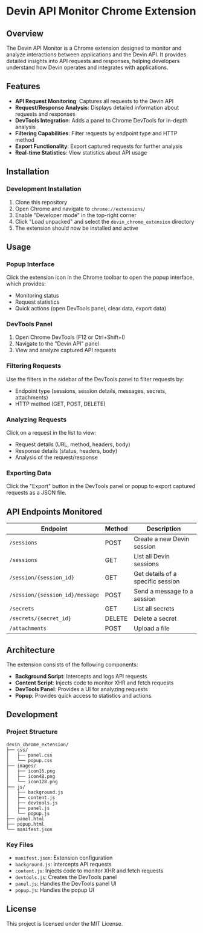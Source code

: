 # Devin API Monitor Chrome Extension

## Overview

The Devin API Monitor is a Chrome extension designed to monitor and analyze interactions between applications and the Devin API. It provides detailed insights into API requests and responses, helping developers understand how Devin operates and integrates with applications.

## Features

- **API Request Monitoring**: Captures all requests to the Devin API
- **Request/Response Analysis**: Displays detailed information about requests and responses
- **DevTools Integration**: Adds a panel to Chrome DevTools for in-depth analysis
- **Filtering Capabilities**: Filter requests by endpoint type and HTTP method
- **Export Functionality**: Export captured requests for further analysis
- **Real-time Statistics**: View statistics about API usage

## Installation

### Development Installation

1. Clone this repository
2. Open Chrome and navigate to `chrome://extensions/`
3. Enable "Developer mode" in the top-right corner
4. Click "Load unpacked" and select the `devin_chrome_extension` directory
5. The extension should now be installed and active

## Usage

### Popup Interface

Click the extension icon in the Chrome toolbar to open the popup interface, which provides:

- Monitoring status
- Request statistics
- Quick actions (open DevTools panel, clear data, export data)

### DevTools Panel

1. Open Chrome DevTools (F12 or Ctrl+Shift+I)
2. Navigate to the "Devin API" panel
3. View and analyze captured API requests

### Filtering Requests

Use the filters in the sidebar of the DevTools panel to filter requests by:

- Endpoint type (sessions, session details, messages, secrets, attachments)
- HTTP method (GET, POST, DELETE)

### Analyzing Requests

Click on a request in the list to view:

- Request details (URL, method, headers, body)
- Response details (status, headers, body)
- Analysis of the request/response

### Exporting Data

Click the "Export" button in the DevTools panel or popup to export captured requests as a JSON file.

## API Endpoints Monitored

| Endpoint | Method | Description |
|----------|--------|-------------|
| `/sessions` | POST | Create a new Devin session |
| `/sessions` | GET | List all Devin sessions |
| `/session/{session_id}` | GET | Get details of a specific session |
| `/session/{session_id}/message` | POST | Send a message to a session |
| `/secrets` | GET | List all secrets |
| `/secrets/{secret_id}` | DELETE | Delete a secret |
| `/attachments` | POST | Upload a file |

## Architecture

The extension consists of the following components:

- **Background Script**: Intercepts and logs API requests
- **Content Script**: Injects code to monitor XHR and fetch requests
- **DevTools Panel**: Provides a UI for analyzing requests
- **Popup**: Provides quick access to statistics and actions

## Development

### Project Structure

```
devin_chrome_extension/
├── css/
│   ├── panel.css
│   └── popup.css
├── images/
│   ├── icon16.png
│   ├── icon48.png
│   └── icon128.png
├── js/
│   ├── background.js
│   ├── content.js
│   ├── devtools.js
│   ├── panel.js
│   └── popup.js
├── panel.html
├── popup.html
└── manifest.json
```

### Key Files

- `manifest.json`: Extension configuration
- `background.js`: Intercepts API requests
- `content.js`: Injects code to monitor XHR and fetch requests
- `devtools.js`: Creates the DevTools panel
- `panel.js`: Handles the DevTools panel UI
- `popup.js`: Handles the popup UI

## License

This project is licensed under the MIT License.
